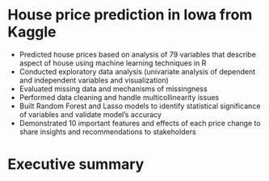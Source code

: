 # House price prediction in Iowa from Kaggle
- Predicted house prices based on analysis of 79 variables that describe aspect of house using machine learning techniques in R
- Conducted exploratory data analysis (univariate analysis of dependent and independent variables and visualization)
- Evaluated missing data and mechanisms of missingness
- Performed data cleaning and handle multicollinearity issues
- Built Random Forest and Lasso models to identify statistical significance of variables and validate model’s accuracy
- Demonstrated 10 important features and effects of each price change to share insights and recommendations to stakeholders 

# Executive summary
